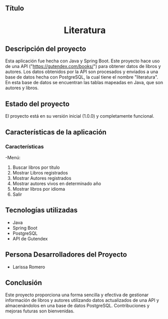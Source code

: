 ## Título
<h1 align="center"> Literatura </h1>

## Descripción del proyecto

Esta aplicación fue hecha con Java y Spring Boot. Este proyecto hace uso de una API ("https://gutendex.com/books/") para obtener datos de libros y autores. Los datos obtenidos por la API son procesados y enviados a una base de datos hecha con PostgreSQL, la cual tiene el nombre "literatura". En esta base de datos se encuentran las tablas mapeadas en Java, que son autores y libros.

## Estado del proyecto

El proyecto está en su versión inicial (1.0.0) y completamente funcional.

## Características de la aplicación

### Características
 -Menú:
  1. Buscar libros por título
  2. Mostrar Libros registrados
  3. Mostrar Autores registrados
  4. Mostrar autores vivos en determinado año
  5. Mostrar libros por idioma
  0. Salir

## Tecnologías utilizadas

- Java
- Spring Boot
- PostgreSQL
- API de Gutendex

## Persona Desarrolladores del Proyecto

- Larissa Romero

## Conclusión

Este proyecto proporciona una forma sencilla y efectiva de gestionar información de libros y autores utilizando datos actualizados de una API y almacenándolos en una base de datos PostgreSQL. Contribuciones y mejoras futuras son bienvenidas.
